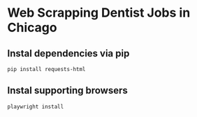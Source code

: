 # Web Scrapping Dentist Jobs in Chicago
## Instal dependencies via pip
`
pip install requests-html
`
## Instal supporting browsers
`
playwright install
`